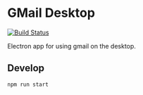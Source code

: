 # GMail Desktop
[![Build Status](https://travis-ci.org/Lt-Mayonesa/gmail-desktop.svg?branch=master)](https://travis-ci.org/Lt-Mayonesa/gmail-desktop)

Electron app for using gmail on the desktop.

## Develop
```text
npm run start
```

